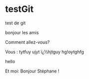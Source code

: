 # testGit
test de git

bonjour les amis


Comment allez-vous?

Vous : tytfuy ujyt ï¿½hjtguy hg!oytghfg


hello

Et moi: Bonjour Stéphane !


